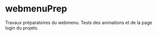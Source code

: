 # webmenuPrep
Travaux préparatoires du webmenu. Tests des animations et de la page login du projets.
